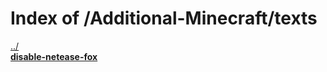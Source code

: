# Index of /Additional-Minecraft/texts

[../](./../)  
[**disable-netease-fox**](./disable-netease-fox)  
